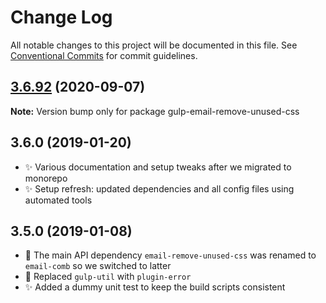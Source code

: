 # Change Log

All notable changes to this project will be documented in this file.
See [Conventional Commits](https://conventionalcommits.org) for commit guidelines.

## [3.6.92](https://gitlab.com/codsen/codsen/compare/gulp-email-remove-unused-css@3.6.91...gulp-email-remove-unused-css@3.6.92) (2020-09-07)

**Note:** Version bump only for package gulp-email-remove-unused-css





## 3.6.0 (2019-01-20)

- ✨ Various documentation and setup tweaks after we migrated to monorepo
- ✨ Setup refresh: updated dependencies and all config files using automated tools

## 3.5.0 (2019-01-08)

- 🔧 The main API dependency `email-remove-unused-css` was renamed to `email-comb` so we switched to latter
- 🔧 Replaced `gulp-util` with `plugin-error`
- ✨ Added a dummy unit test to keep the build scripts consistent
